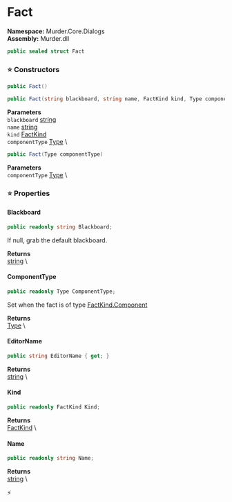 # Fact

**Namespace:** Murder.Core.Dialogs \
**Assembly:** Murder.dll

```csharp
public sealed struct Fact
```

### ⭐ Constructors
```csharp
public Fact()
```

```csharp
public Fact(string blackboard, string name, FactKind kind, Type componentType)
```

**Parameters** \
`blackboard` [string](https://learn.microsoft.com/en-us/dotnet/api/System.String?view=net-7.0) \
`name` [string](https://learn.microsoft.com/en-us/dotnet/api/System.String?view=net-7.0) \
`kind` [FactKind](../..//Murder/Core/Dialogs/FactKind.html) \
`componentType` [Type](https://learn.microsoft.com/en-us/dotnet/api/System.Type?view=net-7.0) \

```csharp
public Fact(Type componentType)
```

**Parameters** \
`componentType` [Type](https://learn.microsoft.com/en-us/dotnet/api/System.Type?view=net-7.0) \

### ⭐ Properties
#### Blackboard
```csharp
public readonly string Blackboard;
```

If null, grab the default blackboard.

**Returns** \
[string](https://learn.microsoft.com/en-us/dotnet/api/System.String?view=net-7.0) \
#### ComponentType
```csharp
public readonly Type ComponentType;
```

Set when the fact is of type [FactKind.Component](../../../Murder/Core/Dialogs/FactKind.html#Component)

**Returns** \
[Type](https://learn.microsoft.com/en-us/dotnet/api/System.Type?view=net-7.0) \
#### EditorName
```csharp
public string EditorName { get; }
```

**Returns** \
[string](https://learn.microsoft.com/en-us/dotnet/api/System.String?view=net-7.0) \
#### Kind
```csharp
public readonly FactKind Kind;
```

**Returns** \
[FactKind](../..//Murder/Core/Dialogs/FactKind.html) \
#### Name
```csharp
public readonly string Name;
```

**Returns** \
[string](https://learn.microsoft.com/en-us/dotnet/api/System.String?view=net-7.0) \


⚡